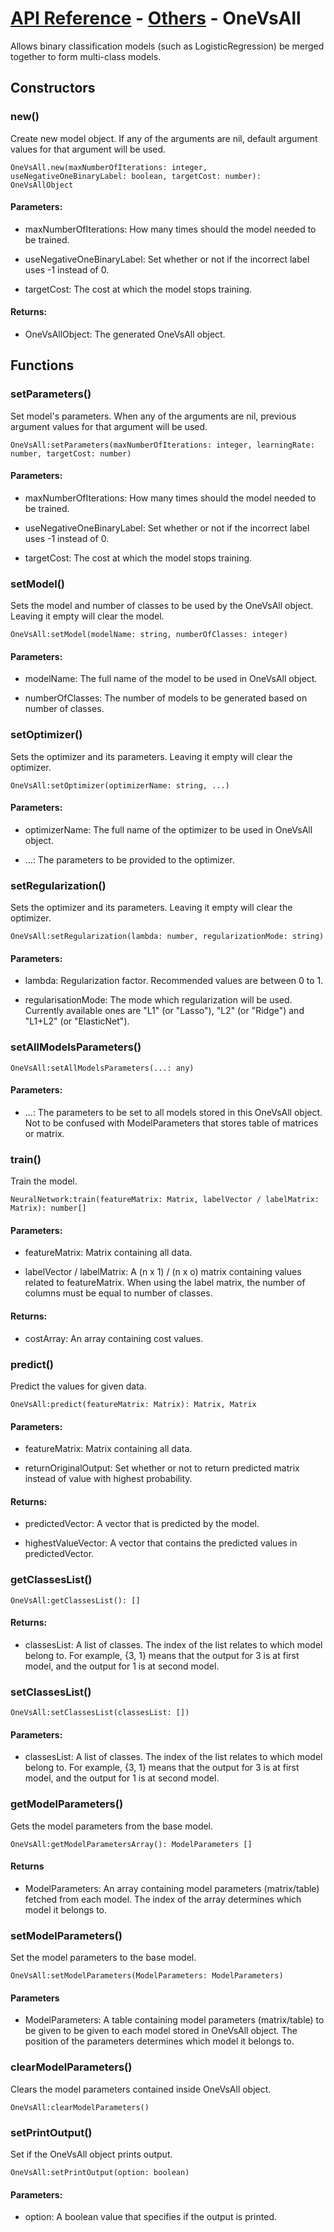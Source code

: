 # [API Reference](../../API.md) - [Others](../Others.md) - OneVsAll

Allows binary classification models (such as LogisticRegression) be merged together to form multi-class models.

## Constructors

### new()

Create new model object. If any of the arguments are nil, default argument values for that argument will be used.

```
OneVsAll.new(maxNumberOfIterations: integer, useNegativeOneBinaryLabel: boolean, targetCost: number): OneVsAllObject
```

#### Parameters:

* maxNumberOfIterations: How many times should the model needed to be trained.

* useNegativeOneBinaryLabel: Set whether or not if the incorrect label uses -1 instead of 0.

* targetCost: The cost at which the model stops training.

#### Returns:

* OneVsAllObject: The generated OneVsAll object.

## Functions

### setParameters()

Set model's parameters. When any of the arguments are nil, previous argument values for that argument will be used.

```
OneVsAll:setParameters(maxNumberOfIterations: integer, learningRate: number, targetCost: number)
```

#### Parameters:

* maxNumberOfIterations: How many times should the model needed to be trained.

* useNegativeOneBinaryLabel: Set whether or not if the incorrect label uses -1 instead of 0.

* targetCost: The cost at which the model stops training.

### setModel()

Sets the model and number of classes to be used by the OneVsAll object. Leaving it empty will clear the model.

```
OneVsAll:setModel(modelName: string, numberOfClasses: integer)
```

#### Parameters:

* modelName: The full name of the model to be used in OneVsAll object.

* numberOfClasses: The number of models to be generated based on number of classes.

### setOptimizer()

Sets the optimizer and its parameters. Leaving it empty will clear the optimizer.

```
OneVsAll:setOptimizer(optimizerName: string, ...)
```

#### Parameters:

* optimizerName: The full name of the optimizer to be used in OneVsAll object.

* ...: The parameters to be provided to the optimizer. 

### setRegularization()

Sets the optimizer and its parameters. Leaving it empty will clear the optimizer.

```
OneVsAll:setRegularization(lambda: number, regularizationMode: string)
```

#### Parameters:

* lambda: Regularization factor. Recommended values are between 0 to 1.

* regularisationMode: The mode which regularization will be used. Currently available ones are "L1" (or "Lasso"), "L2" (or "Ridge") and "L1+L2" (or "ElasticNet").

### setAllModelsParameters()

```
OneVsAll:setAllModelsParameters(...: any)
```

#### Parameters:

* ...: The parameters to be set to all models stored in this OneVsAll object. Not to be confused with ModelParameters that stores table of matrices or matrix.

### train()

Train the model.

```
NeuralNetwork:train(featureMatrix: Matrix, labelVector / labelMatrix: Matrix): number[]
```
#### Parameters:

* featureMatrix: Matrix containing all data.

* labelVector / labelMatrix: A (n x 1) / (n x o) matrix containing values related to featureMatrix. When using the label matrix, the number of columns must be equal to number of classes.

#### Returns:

* costArray: An array containing cost values.

### predict()

Predict the values for given data.

```
OneVsAll:predict(featureMatrix: Matrix): Matrix, Matrix
```

#### Parameters:

* featureMatrix: Matrix containing all data.

* returnOriginalOutput: Set whether or not to return predicted matrix instead of value with highest probability. 

#### Returns:

* predictedVector: A vector that is predicted by the model.

* highestValueVector: A vector that contains the predicted values in predictedVector.

### getClassesList()

```
OneVsAll:getClassesList(): []
```

#### Returns:

* classesList: A list of classes. The index of the list relates to which model belong to. For example, {3, 1} means that the output for 3 is at first model, and the output for 1 is at second model.

### setClassesList()

```
OneVsAll:setClassesList(classesList: [])
```

#### Parameters:

* classesList: A list of classes. The index of the list relates to which model belong to. For example, {3, 1} means that the output for 3 is at first model, and the output for 1 is at second model.

### getModelParameters()

Gets the model parameters from the base model.

```
OneVsAll:getModelParametersArray(): ModelParameters []
```

#### Returns

* ModelParameters: An array containing model parameters (matrix/table) fetched from each model. The index of the array determines which model it belongs to.

### setModelParameters()

Set the model parameters to the base model.

```
OneVsAll:setModelParameters(ModelParameters: ModelParameters)
```

#### Parameters

* ModelParameters: A table containing model parameters (matrix/table) to be given to be given to each model stored in OneVsAll object.  The position of the parameters determines which model it belongs to.

### clearModelParameters()

Clears the model parameters contained inside OneVsAll object.

```
OneVsAll:clearModelParameters()
```

### setPrintOutput()

Set if the OneVsAll object prints output.

```
OneVsAll:setPrintOutput(option: boolean)
```

#### Parameters:

* option: A boolean value that specifies if the output is printed.
